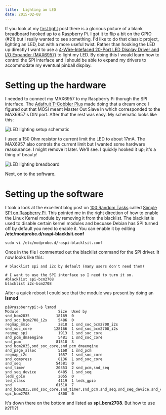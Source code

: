 ```yaml
---
title:  Lighting an LED
date: 2015-02-08
---
```

If you look at my [first light]({filename}2015-02-07-first-light.md) post there is a glorious picture of a blank breadboard hooked up
to a Raspberry Pi. I got it to flip a bit on the GPIO (#21) but I really wanted to see something.
I'd like to do that classic project, lighting an LED, but with a more useful twist. Rather than
hooking the LED up directly I want to use a
[4-Wire-Intefaced 20-Port LED Display Driver and I/O Expander (MAX6957)](http://datasheets.maximintegrated.com/en/ds/MAX6957.pdf)
to light my LED. By doing this I would learn how to control the SPI interface
and I should be able to expand my drivers to accommodate my eventual pinball display.

Setting up the hardware
=======================

I needed to connect my MAX6957 to my Raspberry Pi thorugh the SPI interface. The
[Adafruit T-Cobbler Plus](http://www.adafruit.com/products/2028)
made doing that a dream once I figured out that MOSI meant Master Out Slave In which corresponded to
the MAX6957's DIN port. After that the rest was easy. My schematic looks like this:

![LED lighting setup schematic]({attach}images/SPILEDTestCircuit.png)

I used a 150 Ohm resistor to current limit the LED to about 17mA. The MAX6957 also controls the
current limit but I wanted some hardware reassurance. I might remove it later. We'll see. I quickly
hooked it up; it's a thing of beauty!

![LED lighting breadboard]({attach}images/SPILEDHardwareTest.jpg)

Next, on to the software.

Setting up the software
=======================

I took a look at the excellent blog post on [100 Random Tasks](http://www.100randomtasks.com/) called
[Simple SPI on Raspberry Pi](http://www.100randomtasks.com/simple-spi-on-raspberry-pi). This 
pointed me in the right direction of how to enable the Linux
Kernel module by removing it from the blacklist. The blacklist is used to disable certain kernel
modules and becuase Debian has SPI turned off by default you need to enable it. You can enable it
 by editing **/etc/modprobe.d/raspi-blacklsit.conf**

    sudo vi /etc/modprobe.d/raspi-blacklsit.conf

Once in the file I commented out the blacklist command for the SPI driver. It now looks like this:

    # blacklist spi and i2c by default (many users don't need them)

    # I want to use the SPI interface so I need to turn it on.
    #blacklist spi-bcm2708
    blacklist i2c-bcm2708

After a quick reboot I could see that the module was present by doing an **lsmod**

    pi@raspberrypi:~$ lsmod
    Module                  Size  Used by
    snd_bcm2835            18169  0
    snd_soc_bcm2708_i2s     5486  0
    regmap_mmio             2818  1 snd_soc_bcm2708_i2s
    snd_soc_core          128166  1 snd_soc_bcm2708_i2s
    regmap_spi              1913  1 snd_soc_core
    snd_pcm_dmaengine       5481  1 snd_soc_core
    snd_pcm                81518  3 snd_bcm2835,snd_soc_core,snd_pcm_dmaengine
    snd_page_alloc          5168  1 snd_pcm
    regmap_i2c              1657  1 snd_soc_core
    snd_compress            8136  1 snd_soc_core
    snd_seq                54581  0
    snd_timer              20353  2 snd_pcm,snd_seq
    snd_seq_device          6485  1 snd_seq
    leds_gpio               2055  0
    led_class               4119  1 leds_gpio
    snd                    61518  7 snd_bcm2835,snd_soc_core,snd_timer,snd_pcm,snd_seq,snd_seq_device,snd_compress
    spi_bcm2708             4808  0

It's down there on the bottom and listed as **spi_bcm2708**. But how to use it?!?!?!


